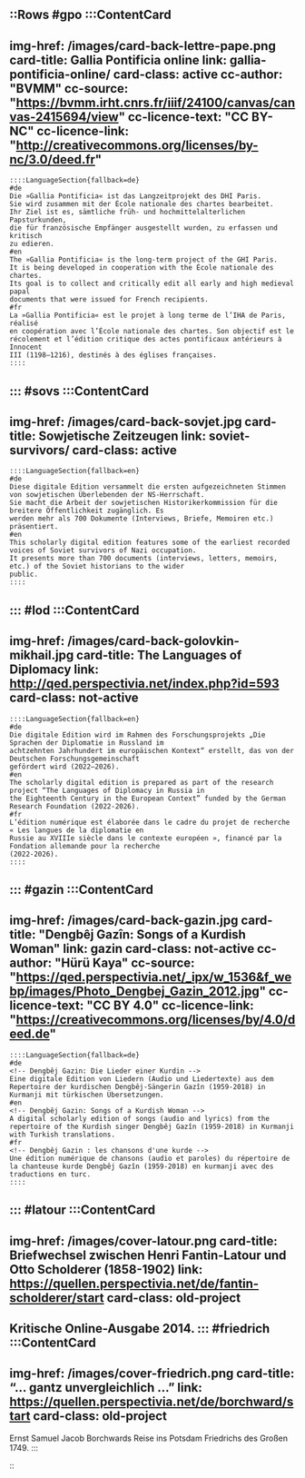 ::Rows
#gpo
  :::ContentCard
  ---
  img-href: /images/card-back-lettre-pape.png
  card-title: Gallia Pontificia online
  link: gallia-pontificia-online/
  card-class: active
  cc-author: "BVMM"
  cc-source: "https://bvmm.irht.cnrs.fr/iiif/24100/canvas/canvas-2415694/view"
  cc-licence-text: "CC BY-NC"
  cc-licence-link: "http://creativecommons.org/licenses/by-nc/3.0/deed.fr"
  ---
    ::::LanguageSection{fallback=de}
    #de
    Die »Gallia Pontificia« ist das Langzeitprojekt des DHI Paris.
    Sie wird zusammen mit der École nationale des chartes bearbeitet.
    Ihr Ziel ist es, sämtliche früh- und hochmittelalterlichen Papsturkunden,
    die für französische Empfänger ausgestellt wurden, zu erfassen und kritisch
    zu edieren.
    #en
    The »Gallia Pontificia« is the long-term project of the GHI Paris.
    It is being developed in cooperation with the École nationale des chartes.
    Its goal is to collect and critically edit all early and high medieval papal
    documents that were issued for French recipients.
    #fr
    La »Gallia Pontificia« est le projet à long terme de l’IHA de Paris, réalisé
    en coopération avec l’École nationale des chartes. Son objectif est le
    récolement et l’édition critique des actes pontificaux antérieurs à Innocent
    III (1198–1216), destinés à des églises françaises.
    ::::
  :::
#sovs
  :::ContentCard
  ---
  img-href: /images/card-back-sovjet.jpg
  card-title: Sowjetische Zeitzeugen
  link: soviet-survivors/
  card-class: active
  ---
    ::::LanguageSection{fallback=en}
    #de
    Diese digitale Edition versammelt die ersten aufgezeichneten Stimmen von sowjetischen Überlebenden der NS-Herrschaft.
    Sie macht die Arbeit der sowjetischen Historikerkommission für die breitere Öffentlichkeit zugänglich. Es
    werden mehr als 700 Dokumente (Interviews, Briefe, Memoiren etc.) präsentiert.
    #en
    This scholarly digital edition features some of the earliest recorded voices of Soviet survivors of Nazi occupation.
    It presents more than 700 documents (interviews, letters, memoirs, etc.) of the Soviet historians to the wider
    public.
    ::::
  :::
#lod
  :::ContentCard
  ---
  img-href: /images/card-back-golovkin-mikhail.jpg
  card-title: The Languages of Diplomacy
  link: http://qed.perspectivia.net/index.php?id=593
  card-class: not-active
  ---
    ::::LanguageSection{fallback=en}
    #de
    Die digitale Edition wird im Rahmen des Forschungsprojekts „Die Sprachen der Diplomatie in Russland im
    achtzehnten Jahrhundert im europäischen Kontext“ erstellt, das von der Deutschen Forschungsgemeinschaft
    gefördert wird (2022–2026).
    #en
    The scholarly digital edition is prepared as part of the research project “The Languages of Diplomacy in Russia in
    the Eighteenth Century in the European Context” funded by the German Research Foundation (2022-2026).
    #fr
    L’édition numérique est élaborée dans le cadre du projet de recherche « Les langues de la diplomatie en
    Russie au XVIIIe siècle dans le contexte européen », financé par la Fondation allemande pour la recherche
    (2022-2026).
    ::::
  :::
#gazin
  :::ContentCard
  ---
  img-href: /images/card-back-gazin.jpg
  card-title: "Dengbêj Gazîn: Songs of a Kurdish Woman"
  link: gazin
  card-class: not-active
  cc-author: "Hürü Kaya"
  cc-source: "https://qed.perspectivia.net/_ipx/w_1536&f_webp/images/Photo_Dengbej_Gazin_2012.jpg"
  cc-licence-text: "CC BY 4.0"
  cc-licence-link: "https://creativecommons.org/licenses/by/4.0/deed.de"
  ---
    ::::LanguageSection{fallback=de}
    #de
    <!-- Dengbêj Gazin: Die Lieder einer Kurdin -->
    Eine digitale Edition von Liedern (Audio und Liedertexte) aus dem Repertoire der kurdischen Dengbêj-Sängerin Gazîn (1959-2018) in Kurmanji mit türkischen Übersetzungen.
    #en
    <!-- Dengbêj Gazin: Songs of a Kurdish Woman -->
    A digital scholarly edition of songs (audio and lyrics) from the repertoire of the Kurdish singer Dengbêj Gazîn (1959-2018) in Kurmanji with Turkish translations.
    #fr
    <!-- Dengbêj Gazin : les chansons d'une kurde -->
    Une édition numérique de chansons (audio et paroles) du répertoire de la chanteuse kurde Dengbêj Gazîn (1959-2018) en kurmanji avec des traductions en turc.
    ::::
  :::
#latour
  :::ContentCard
  ---
  img-href: /images/cover-latour.png
  card-title: Briefwechsel zwischen Henri Fantin-Latour und Otto Scholderer (1858-1902)
  link: https://quellen.perspectivia.net/de/fantin-scholderer/start
  card-class: old-project
  ---
  Kritische Online-Ausgabe 2014.
  :::
#friedrich
  :::ContentCard
  ---
  img-href: /images/cover-friedrich.png
  card-title: “… gantz unvergleichlich …”
  link: https://quellen.perspectivia.net/de/borchward/start
  card-class: old-project
  ---
  Ernst Samuel Jacob Borchwards Reise ins Potsdam Friedrichs des Großen 1749.
  :::
<!-- #juden -->
<!--
  :::ContentCard
  ---
  img-href: /images/cover-juden.png
  card-title: Das “Judenporzellan”
  link: https://quellen.perspectivia.net/de/judenporzellan/start
  card-class: old-project
  ---
  Eine kommentierte Quellenpräsentation zur Rechts- und Sozialgeschichte der Juden im friderizianischen Preußen (1769–1788).
  :::
-->
::
